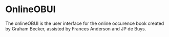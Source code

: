 # OnlineOBUI
<p>The onlineOBUI is the user interface for the online occurence book created by Graham Becker, assisted by Frances Anderson and JP de Buys.
